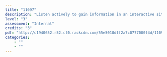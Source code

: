 ```yaml
---
title: "11097"
description: "Listen actively to gain information in an interactive situation"
level: "3"
assessment: "Internal"
credits: "3"
pdf: "http://c1940652.r52.cf0.rackcdn.com/55e5010dff2a7c0777000f4d/11097.pdf"
categories:
    - ""
    - ""
---
```

